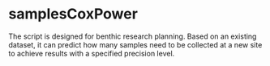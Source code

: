 # samplesCoxPower
The script is designed for benthic research planning. Based on an existing dataset, it can predict how many samples need to be collected at a new site to achieve results with a specified precision level. 
